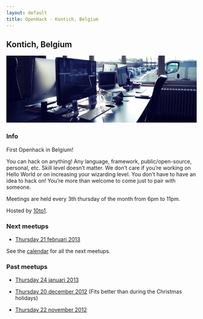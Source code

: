 ```yaml
---
layout: default
title: OpenHack - Kontich, Belgium
---
```


## Kontich, Belgium

![Photo of your meetup or city!](/kontich/10to1.png)

### Info

First Openhack in Belgium!

You can hack on anything! Any language, framework, public/open-source, personal, etc.
Skill level doesn’t matter. We don’t care if you’re working on Hello World or on increasing your wizarding level.
You don’t have to have an idea to hack on! You’re more than welcome to come just to pair with someone.

Meetings are held every 3th thursday of the month from 6pm to 11pm.

Hosted by [10to1](http://10to1.be).

### Next meetups

- [Thursday 21 februari 2013](https://plus.google.com/events/cpvqhk3n9pb7089au7h4euqdgd0)

See the [calendar](https://www.google.com/calendar/embed?src=74bgcbj8qtbqkcdj8iggp5grdc%40group.calendar.google.com&ctz=Europe/Brussels) for all the next meetups.

### Past meetups

- [Thursday 24 januari 2013](https://plus.google.com/events/c9a0i60j1o70as08fiq06v7qk40)

- [Thursday 20 december 2012](https://plus.google.com/events/cq1og1l7tr2u94u3vk2v6jf9v8c) (Fits better than during the Christmas holidays)

- [Thursday 22 november 2012](https://plus.google.com/events/canss1e1g916ov33rttg1btqrpc)
